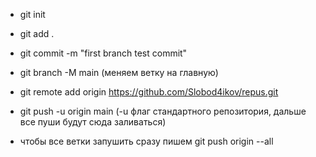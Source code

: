 
* git init


* git add .


* git commit -m "first branch test commit"


* git branch -M main (меняем ветку на главную)


* git remote add origin https://github.com/Slobod4ikov/repus.git


* git push -u origin main (-u флаг стандартного репозитория, дальше все пуши будут сюда заливаться)

* чтобы все ветки запушить сразу пишем git push origin --all
